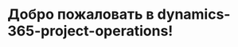 # <a name="welcome-to-dynamics-365-project-operations"></a>Добро пожаловать в dynamics-365-project-operations!